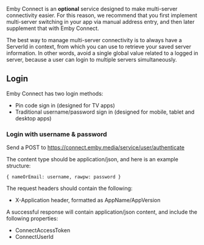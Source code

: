 Emby Connect is an **optional** service designed to make multi-server connectivity easier. For this reason, we recommend that you first implement multi-server switching in your app via manual address entry, and then later supplement that with Emby Connect.

The best way to manage multi-server connectivity is to always have a ServerId in context, from which you can use to retrieve your saved server information. In other words, avoid a single global value related to a logged in server, because a user can login to multiple servers simultaneously.

## Login

Emby Connect has two login methods:

* Pin code sign in (designed for TV apps)
* Traditional username/password sign in (designed for mobile, tablet and desktop apps)

### Login with username & password

Send a POST to https://connect.emby.media/service/user/authenticate

The content type should be application/json, and here is an example structure:

`{
                    nameOrEmail: username,
                    rawpw: password
                }`

The request headers should contain the following:

* X-Application header, formatted as AppName/AppVersion

A successful response will contain application/json content, and include the following properties:

* ConnectAccessToken
* ConnectUserId